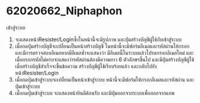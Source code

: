 # 62020662_Niphaphon
เข้าสู่ระบบ
1. จะแสดงหน้าResister/Loginซึ่งในหน้านี้จะมีรูปภาพ และปุ่มสร้างบัญชีผู้ใช้กับเข้าสู่ระบบ
2. เมื่อกดปุ่มสร้างบัญชีจะเปลี่ยนเป็นหน้าสร้างบัญชี ในหน้านี้จะมีฟอร์มอีเมลและรหัสผ่านให้กรอก และมีการตรวจสอบอีเมลหากมีอีเมลซ้ำจะแสดงว่า มีอีเมลนี้ในระบบแล้วโปรดกรอกอีเมลใหม่ และเมื่อกรอกรหัสไม่ครบจะแสดงว่ารหัสผ่านต้องมีความยาว 6 ตัวอักษรขึ้นไป และมีปุ่มสร้างบัญชีผู้ใช้เมื่อสร้างบัญชีสำเร็จจะขึ้นข้อความ สร้างบัญชีผู้ใช้เรียบร้อยแล้ว และกลับไปยังหน้าResister/Login
3. เมื่อกดปุ่มเข้าสู่ระบบจะเปลี่ยนเป็นหน้าเข้าสู่ระบบ  หน้านี้จะมีฟอร์มให้กรอกอีเมลและรหัสผ่าน  และปุ่มเข้าสู่ระบบ
4. เมื่อกดปุ่มเข้าสู่ระบบ จะแสดงหน้ายินดีต้อนรับ และมีปุ่มออกจากระบบเพื่อออกจากแอพ
